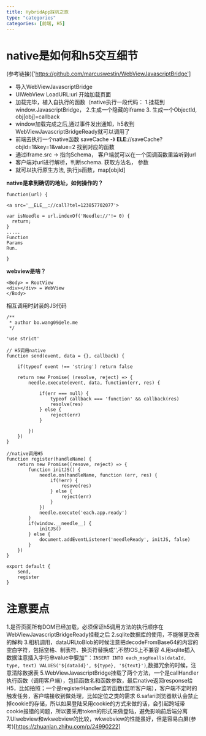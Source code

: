 ```yaml
---
title: HybridApp踩坑之旅
type: "categories"
categories: [前端, H5]
---
```


# native是如何和h5交互细节
(参考链接)['https://github.com/marcuswestin/WebViewJavascriptBridge']

- 导入WebViewJavascriptBridge
- UIWebView LoadURL:url 开始加载页面
- 加载完毕，植入自执行的函数（native执行一段代码： 1.挂载到window.JavascriptBridge， 2.生成一个隐藏的iframe 3. 生成一个ObjectId, obj[obj]=callback
- window加载完成之后,通过事件发出通知，h5收到WebViewJavascriptBridgeReady就可以调用了
- 前端去执行一个native函数  saveCache -》 __ELE__://saveCache?objId=1&key=1&value=2 找到对应的函数
- 通过iframe.src -> 指向Schema， 客户端就可以在一个回调函数里监听到url
- 客户端对url进行解析，判断schema. 获取方法名， 参数
- 就可以执行原生方法, 执行js函数，map[objId]

**native是拿到确切的地址，如何操作的？**
```
function(url) {

<a src='__ELE__://call?tel=123857702077'>

var isNeedle = url.indexOf('Needle://'!= 0) {
  return;
}
.....
Function
Params
Run.

}

```
**webview是啥？**
```
<Body> = RootView
<div></div> = WebView
</Body>
```

相互调用时封装的JS代码
```
/**
 * author bo.wang09@ele.me
 */

'use strict'

// H5调用native
function send(event, data = {}, callback) {

	if(typeof event !== 'string') return false

	return new Promise( (resolve, reject) => {
		needle.execute(event, data, function(err, res) {

			if(err === null) {
				typeof callback === 'function' && callback(res)
				resolve(res)
			} else {
				reject(err)
			}

		})
	})
}

//native调用H5
function register(handleName) {
	return new Promise((resove, reject) => {
	    function initJS() {
	      	needle.on(handleName, function (err, res) {
	      		if(!err) {
	      			resove(res)
	      		} else {
	      			reject(err)
	      		}
	      	})
	      	needle.execute('each.app.ready')
	    }
	    if(window.__needle__) {
	      	initJS()
	    } else {
	      	document.addEventListener('needleReady', initJS, false)
	    }
	})
}

export default {
	send,
	register
}

```

# 注意要点
1.是否页面所有DOM已经加载，必须保证h5调用方法的执行顺序在WebViewJavascriptBridgeReady挂载之后
2.sqlite数据库的使用，不能够更改表的解构
3.相机调用，dataURLtoBlob的时候注意把decodeFromBase64的内容的空白字符，包括空格、制表符、换页符替换成'',不然IOS上不兼容
4.用sqlite插入数据注意插入字符串value中要加''：`INSERT INTO each_msgHealls(dataId, type, text) VALUES('${dataId}', ${type}, '${text}')`,数据冗余的时候，注意清除数据表
5.WebViewJavascriptBridge挂载了两个方法，一个是callHandler执行函数（调用客户端），包括函数名和函数参数，最后native返回response给H5，比如拍照；一个是registerHandler监听函数(监听客户端），客户端不定时的触发任务，客户端接收到做处理，比如定位之类的需求
6.safari浏览器默认会禁止掉cookie的存储，所以如果登陆采用cookie的方式来做的话，会引起跨域带cookie报错的问题，所以要采用token的形式来做登陆，避免影响前后端分离
7.UIwebview和wkwebview的比较，wkwebview的性能虽好，但是容易白屏(参考)[https://zhuanlan.zhihu.com/p/24990222]
